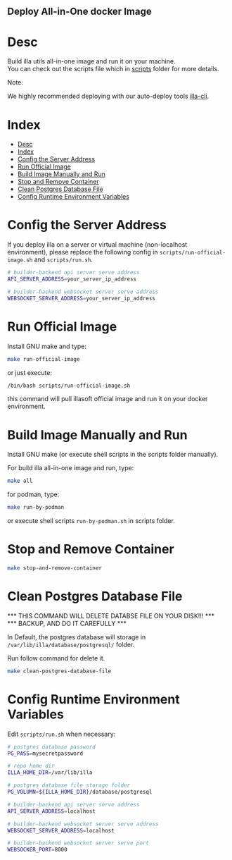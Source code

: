 Deploy All-in-One docker Image
------------------------------


# Desc

Build illa utils all-in-one image and run it on your machine.  
You can check out the scripts file which in [scripts](./scripts/) folder for more details.

Note:

We highly recommended deploying with our auto-deploy tools [illa-cli](https://github.com/illacloud/illa).


# Index

- [Desc](#desc)
- [Index](#index)
- [Config the Server Address](#config-the-server-address)
- [Run Official Image](#run-official-image)
- [Build Image Manually and Run](#build-image-manually-and-run)
- [Stop and Remove Container](#stop-and-remove-container)
- [Clean Postgres Database File](#clean-postgres-database-file)
- [Config Runtime Environment Variables](#config-runtime-environment-variables)


# Config the Server Address

If you deploy illa on a server or virtual machine (non-localhost environment), please replace the following config in ```scripts/run-official-image.sh``` and ```scripts/run.sh```.

```sh
# builder-backend api server serve address
API_SERVER_ADDRESS=your_server_ip_address

# builder-backend websocket server serve address
WEBSOCKET_SERVER_ADDRESS=your_server_ip_address

```

# Run Official Image

Install GNU make and type: 

```sh
make run-official-image
```

or just execute:

```sh
/bin/bash scripts/run-official-image.sh
```

this command will pull illasoft official image and run it on your docker environment.


# Build Image Manually and Run



Install GNU make (or execute shell scripts in the scripts folder manually). 

For build illa all-in-one image and run, type:

```sh
make all
```

for podman, type:

```sh
make run-by-podman
```

or execute shell scripts ```run-by-podman.sh``` in scripts folder.


# Stop and Remove Container


```sh
make stop-and-remove-container
```


# Clean Postgres Database File

*** THIS COMMAND WILL DELETE DATABSE FILE ON YOUR DISK!!! ***  
*** BACKUP, AND DO IT CAREFULLY ***  

In Default, the postgres database will storage in ```/var/lib/illa/database/postgresql/``` folder.

Run follow command for delete it.

```sh
make clean-postgres-database-file
```


# Config Runtime Environment Variables

Edit ```scripts/run.sh``` when necessary:

```sh
# postgres database password
PG_PASS=mysecretpassword

# repo home dir
ILLA_HOME_DIR=/var/lib/illa

# postgres database file storage folder
PG_VOLUMN=${ILLA_HOME_DIR}/database/postgresql

# builder-backend api server serve address
API_SERVER_ADDRESS=localhost

# builder-backend websocket server serve address
WEBSOCKET_SERVER_ADDRESS=localhost

# builder-backend websocket server serve port
WEBSOCKER_PORT=8000
```
